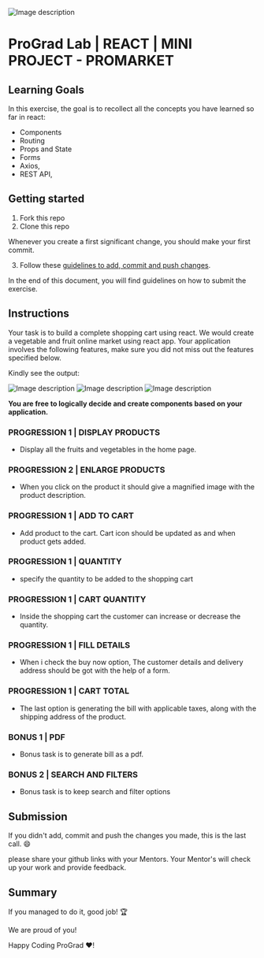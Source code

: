 ![Image description](https://i1.faceprep.in/ProGrad/prograd-logo.png)

# ProGrad Lab | REACT | MINI PROJECT - PROMARKET

## Learning Goals

In this exercise, the goal is to recollect all the concepts you have learned so far in react:

- Components
- Routing
- Props and State
- Forms
- Axios,
- REST API,

## Getting started

1. Fork this repo
2. Clone this repo

Whenever you create a first significant change, you should make your first commit.

3. Follow these [guidelines to add, commit and push changes](https://github.com/FACEPrep-ProGrad/general-guidelines-labs-project-builders.git).

In the end of this document, you will find guidelines on how to submit the exercise.

## Instructions

Your task is to build a complete shopping cart using react. We would create a vegetable and fruit online market using react app. Your application involves the following features, 
make sure you did not miss out the features specified below.

Kindly see the output:

![Image description](https://i1.faceprep.in/ProGrad/Progression-1.gif)
![Image description](https://i1.faceprep.in/ProGrad/Progression-2.gif)
![Image description](https://i1.faceprep.in/ProGrad/Progression-3.gif)


**You are free to logically decide and create components based on your application.**

### PROGRESSION 1 | DISPLAY PRODUCTS
- Display all the fruits and vegetables in the home page.

### PROGRESSION 2 | ENLARGE PRODUCTS
- When you click on the product it should give a magnified image with the product description.

### PROGRESSION 1 | ADD TO CART
- Add product to the cart. Cart icon should be updated as and when product gets added.

### PROGRESSION 1 | QUANTITY
- specify the quantity to be added to the shopping cart

### PROGRESSION 1 | CART QUANTITY
- Inside the shopping cart the customer can increase or decrease the quantity.

### PROGRESSION 1 | FILL DETAILS
- When i check the buy now option, The customer details and delivery address should be got with the help of a form.

### PROGRESSION 1 | CART TOTAL
- The last option is generating the bill with applicable taxes, along with the shipping address of the product.

### BONUS 1 | PDF
- Bonus task is to generate bill as a pdf.

### BONUS 2 | SEARCH AND FILTERS
- Bonus task is to keep search and filter options

## Submission

If you didn't add, commit and push the changes you made, this is the last call. :smile:

please share your github links with your Mentors. Your Mentor's will check up your work and provide feedback. 

## Summary

If you managed to do it, good job! :trophy:

We are proud of you!

Happy Coding ProGrad ❤️!

